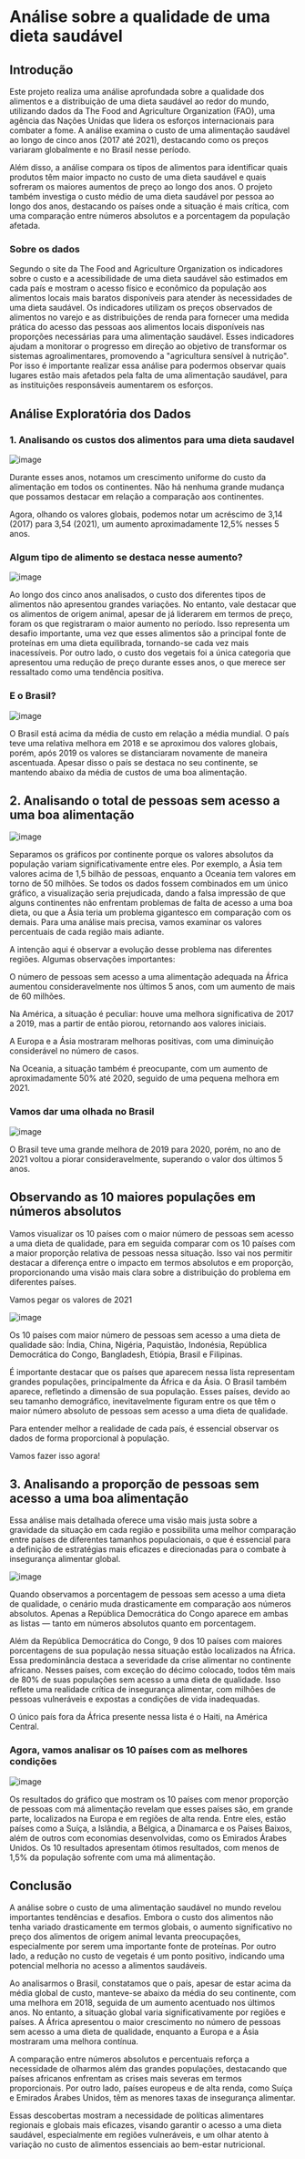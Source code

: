 # Análise sobre a qualidade de uma dieta saudável


## Introdução

Este projeto realiza uma análise aprofundada sobre a qualidade dos alimentos e a distribuição de uma dieta saudável ao redor do mundo, utilizando dados da The Food and Agriculture Organization (FAO), uma agência das Nações Unidas que lidera os esforços internacionais para combater a fome. A análise examina o custo de uma alimentação saudável ao longo de cinco anos (2017 até 2021), destacando como os preços variaram globalmente e no Brasil nesse período.

Além disso, a análise compara os tipos de alimentos para identificar quais produtos têm maior impacto no custo de uma dieta saudável e quais sofreram os maiores aumentos de preço ao longo dos anos. O projeto também investiga o custo médio de uma dieta saudável por pessoa ao longo dos anos, destacando os países onde a situação é mais crítica, com uma comparação entre números absolutos e a porcentagem da população afetada.

### Sobre os dados

Segundo o site da The Food and Agriculture Organization os indicadores sobre o custo e a acessibilidade de uma dieta saudável são estimados em cada país e mostram o acesso físico e econômico da população aos alimentos locais mais baratos disponíveis para atender às necessidades de uma dieta saudável. Os indicadores utilizam os preços observados de alimentos no varejo e as distribuições de renda para fornecer uma medida prática do acesso das pessoas aos alimentos locais disponíveis nas proporções necessárias para uma alimentação saudável. Esses indicadores ajudam a monitorar o progresso em direção ao objetivo de transformar os sistemas agroalimentares, promovendo a "agricultura sensível à nutrição". Por isso é importante realizar essa análise para podermos observar quais lugares estão mais afetados pela falta de uma alimentação saudável, para as instituições responsáveis aumentarem os esforços.


## Análise Exploratória dos Dados


### 1. Analisando os custos dos alimentos para uma dieta saudavel

![image](https://github.com/user-attachments/assets/60e38d0a-8bc9-434d-b18f-f6cff05ad806)

Durante esses anos, notamos um crescimento uniforme do custo da alimentação em todos os continentes. Não há nenhuma grande mudança que possamos destacar em relação a comparação aos continentes.

Agora, olhando os valores globais, podemos notar um acréscimo de 3,14 (2017) para 3,54 (2021), um aumento aproximadamente 12,5% nesses 5 anos.

### Algum tipo de alimento se destaca nesse aumento?

![image](https://github.com/user-attachments/assets/6f7e1b1b-5e66-4144-b6a3-380c9ced6c55)

Ao longo dos cinco anos analisados, o custo dos diferentes tipos de alimentos não apresentou grandes variações. No entanto, vale destacar que os alimentos de origem animal, apesar de já liderarem em termos de preço, foram os que registraram o maior aumento no período. Isso representa um desafio importante, uma vez que esses alimentos são a principal fonte de proteínas em uma dieta equilibrada, tornando-se cada vez mais inacessíveis. Por outro lado, o custo dos vegetais foi a única categoria que apresentou uma redução de preço durante esses anos, o que merece ser ressaltado como uma tendência positiva.

### E o Brasil?

![image](https://github.com/user-attachments/assets/26a2f443-9f84-4e9d-9666-74b6367c7399)

O Brasil está acima da média de custo em relação a média mundial. O país teve uma relativa melhora em 2018 e se aproximou dos valores globais, porém, após 2019 os valores se distanciaram novamente de maneira ascentuada. Apesar disso o país se destaca no seu continente, se mantendo abaixo da média de custos de uma boa alimentação.


## 2. Analisando o total de pessoas sem acesso a uma boa alimentação

![image](https://github.com/user-attachments/assets/d06d7abf-b0cf-47d6-a528-e7d0995bcbc3)

Separamos os gráficos por continente porque os valores absolutos da população variam significativamente entre eles. Por exemplo, a Ásia tem valores acima de 1,5 bilhão de pessoas, enquanto a Oceania tem valores em torno de 50 milhões. Se todos os dados fossem combinados em um único gráfico, a visualização seria prejudicada, dando a falsa impressão de que alguns continentes não enfrentam problemas de falta de acesso a uma boa dieta, ou que a Ásia teria um problema gigantesco em comparação com os demais. Para uma análise mais precisa, vamos examinar os valores percentuais de cada região mais adiante.

A intenção aqui é observar a evolução desse problema nas diferentes regiões. Algumas observações importantes:

O número de pessoas sem acesso a uma alimentação adequada na África aumentou consideravelmente nos últimos 5 anos, com um aumento de mais de 60 milhões.

Na América, a situação é peculiar: houve uma melhora significativa de 2017 a 2019, mas a partir de então piorou, retornando aos valores iniciais.

A Europa e a Ásia mostraram melhoras positivas, com uma diminuição considerável no número de casos.

Na Oceania, a situação também é preocupante, com um aumento de aproximadamente 50% até 2020, seguido de uma pequena melhora em 2021.


### Vamos dar uma olhada no Brasil

![image](https://github.com/user-attachments/assets/c42e55ff-24c4-418c-a284-ce718e5d6286)

O Brasil teve uma grande melhora de 2019 para 2020, porém, no ano de 2021 voltou a piorar consideravelmente, superando o valor dos últimos 5 anos.

## Observando as 10 maiores populações em números absolutos

Vamos visualizar os 10 países com o maior número de pessoas sem acesso a uma dieta de qualidade, para em seguida comparar com os 10 países com a maior proporção relativa de pessoas nessa situação. Isso vai nos permitir destacar a diferença entre o impacto em termos absolutos e em proporção, proporcionando uma visão mais clara sobre a distribuição do problema em diferentes países.

Vamos pegar os valores de 2021

![image](https://github.com/user-attachments/assets/bfb2c2b5-4bab-47d4-a2be-9a689a60ea6f)

Os 10 países com maior número de pessoas sem acesso a uma dieta de qualidade são: Índia, China, Nigéria, Paquistão, Indonésia, República Democrática do Congo, Bangladesh, Etiópia, Brasil e Filipinas.

É importante destacar que os países que aparecem nessa lista representam grandes populações, principalmente da África e da Ásia. O Brasil também aparece, refletindo a dimensão de sua população. Esses países, devido ao seu tamanho demográfico, inevitavelmente figuram entre os que têm o maior número absoluto de pessoas sem acesso a uma dieta de qualidade.

Para entender melhor a realidade de cada país, é essencial observar os dados de forma proporcional à população.

Vamos fazer isso agora!


## 3. Analisando a proporção de pessoas sem acesso a uma boa alimentação

Essa análise mais detalhada oferece uma visão mais justa sobre a gravidade da situação em cada região e possibilita uma melhor comparação entre países de diferentes tamanhos populacionais, o que é essencial para a definição de estratégias mais eficazes e direcionadas para o combate à insegurança alimentar global.

![image](https://github.com/user-attachments/assets/c0845cda-f786-406b-a68b-f124ef5b0f6f)

Quando observamos a porcentagem de pessoas sem acesso a uma dieta de qualidade, o cenário muda drasticamente em comparação aos números absolutos. Apenas a República Democrática do Congo aparece em ambas as listas — tanto em números absolutos quanto em porcentagem.

Além da República Democrática do Congo, 9 dos 10 países com maiores porcentagens de sua população nessa situação estão localizados na África. Essa predominância destaca a severidade da crise alimentar no continente africano. Nesses países, com exceção do décimo colocado, todos têm mais de 80% de suas populações sem acesso a uma dieta de qualidade. Isso reflete uma realidade crítica de insegurança alimentar, com milhões de pessoas vulneráveis e expostas a condições de vida inadequadas.

O único país fora da África presente nessa lista é o Haiti, na América Central.

### Agora, vamos analisar os 10 países com as melhores condições

![image](https://github.com/user-attachments/assets/5d6d927d-9b70-453b-847a-3ede71bfd8b4)

Os resultados do gráfico que mostram os 10 países com menor proporção de pessoas com má alimentação revelam que esses países são, em grande parte, localizados na Europa e em regiões de alta renda. Entre eles, estão países como a Suíça, a Islândia, a Bélgica, a Dinamarca e os Países Baixos, além de outros com economias desenvolvidas, como os Emirados Árabes Unidos. Os 10 resultados apresentam ótimos resultados, com menos de 1,5% da população sofrente com uma má alimentação.


## Conclusão 

A análise sobre o custo de uma alimentação saudável no mundo revelou importantes tendências e desafios. Embora o custo dos alimentos não tenha variado drasticamente em termos globais, o aumento significativo no preço dos alimentos de origem animal levanta preocupações, especialmente por serem uma importante fonte de proteínas. Por outro lado, a redução no custo de vegetais é um ponto positivo, indicando uma potencial melhoria no acesso a alimentos saudáveis.

Ao analisarmos o Brasil, constatamos que o país, apesar de estar acima da média global de custo, manteve-se abaixo da média do seu continente, com uma melhora em 2018, seguida de um aumento acentuado nos últimos anos. No entanto, a situação global varia significativamente por regiões e países. A África apresentou o maior crescimento no número de pessoas sem acesso a uma dieta de qualidade, enquanto a Europa e a Ásia mostraram uma melhora contínua.

A comparação entre números absolutos e percentuais reforça a necessidade de olharmos além das grandes populações, destacando que países africanos enfrentam as crises mais severas em termos proporcionais. Por outro lado, países europeus e de alta renda, como Suíça e Emirados Árabes Unidos, têm as menores taxas de insegurança alimentar.

Essas descobertas mostram a necessidade de políticas alimentares regionais e globais mais eficazes, visando garantir o acesso a uma dieta saudável, especialmente em regiões vulneráveis, e um olhar atento à variação no custo de alimentos essenciais ao bem-estar nutricional.
